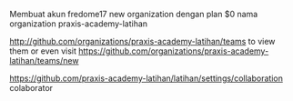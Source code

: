 Membuat akun fredome17 new organization dengan plan $0
nama organization praxis-academy-latihan

http://github.com/organizations/praxis-academy-latihan/teams to view them or even visit
https://github.com/organizations/praxis-academy-latihan/teams/new

https://github.com/praxis-academy-latihan/latihan/settings/collaboration colaborator
